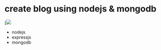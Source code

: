 # create blog using nodejs & mongodb

[![](https://img.shields.io/badge/nodejs-expressjs-green.svg)
- nodejs
- expressjs
- mongodb
